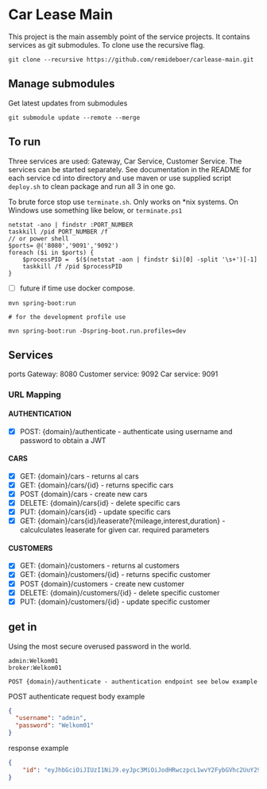 # Car Lease Main

This project is the main assembly point of the service projects. It contains services as git submodules. To clone use
the recursive flag.

```
git clone --recursive https://github.com/remideboer/carlease-main.git
```

## Manage submodules

Get latest updates from submodules

````
git submodule update --remote --merge
````

## To run

Three services are used: Gateway, Car Service, Customer Service. The services can be started separately. See
documentation in the README for each service cd into directory and use maven or use supplied script ```deploy.sh``` to
clean package and run all 3 in one go.

To brute force stop use ```terminate.sh```. Only works on *nix systems. On Windows use something like below, 
or ```terminate.ps1```
````
netstat -ano | findstr :PORT_NUMBER
taskkill /pid PORT_NUMBER /f
// or power shell
$ports= @('8080','9091','9092')
foreach ($i in $ports) {
    $processPID =  $($(netstat -aon | findstr $i)[0] -split '\s+')[-1]
    taskkill /f /pid $processPID
}
````

- [ ] future if time use docker compose.

```shell
mvn spring-boot:run

# for the development profile use

mvn spring-boot:run -Dspring-boot.run.profiles=dev

```

## Services

ports Gateway: 8080 Customer service: 9092 Car service: 9091

### URL Mapping

#### AUTHENTICATION

- [x] POST:   {domain}/authenticate - authenticate using username and password to obtain a JWT

#### CARS

- [x] GET:    {domain}/cars - returns al cars
- [x] GET:    {domain}/cars/{id} - returns specific cars
- [x] POST {domain}/cars - create new cars
- [x] DELETE: {domain}/cars{id} - delete specific cars
- [x] PUT:    {domain}/cars{id} - update specific cars
- [x] GET:    {domain}/cars{id}/leaserate?{mileage,interest,duration} - calculculates leaserate for given car. required
  parameters

#### CUSTOMERS

- [x] GET:    {domain}/customers - returns al customers
- [x] GET:    {domain}/customers/{id} - returns specific customer
- [x] POST {domain}/customers - create new customer
- [x] DELETE: {domain}/customers/{id} - delete specific customer
- [x] PUT:    {domain}/customers/{id} - update specific customer

## get in

Using the most secure overused password in the world.

```
admin:Welkom01
broker:Welkom01
```

```
POST {domain}/authenticate - authentication endpoint see below example 
```

POST authenticate request body example

```json
{
  "username": "admin",
  "password": "Welkom01"
}
```

response example

```json
{
    "id": "eyJhbGciOiJIUzI1NiJ9.eyJpc3MiOiJodHRwczpcL1wvY2FybGVhc2UuY29tIiwic3ViIjoiYWRtaW4iLCJleHAiOjE2MjQwMzQzMTB9.BJ1CLXOpVjnTv8uEmjUgw6yrzMJhIzMOvqHsZKN0Av4"
}
```

